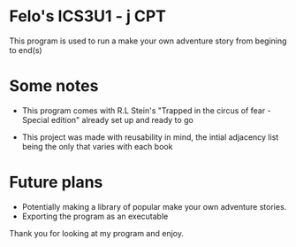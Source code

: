 # Felo's ICS3U1 - j CPT

This program is used to run a make your own adventure story from begining to end(s)

# Some notes
- This program comes with R.L Stein's "Trapped in the circus of fear - Special edition" already set up and ready to go
  
- This project was made with reusability in mind, the intial adjacency list being the only that varies with each book
 
# Future plans
- Potentially making a library of popular make your own adventure stories.
- Exporting the program as an executable

Thank you for looking at my program and enjoy.